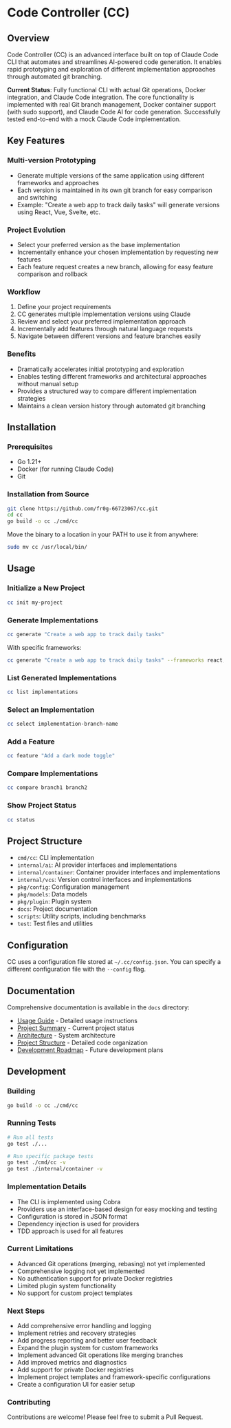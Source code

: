 # Code Controller (CC)

## Overview
Code Controller (CC) is an advanced interface built on top of Claude Code CLI that automates and streamlines AI-powered code generation. It enables rapid prototyping and exploration of different implementation approaches through automated git branching.

**Current Status**: Fully functional CLI with actual Git operations, Docker integration, and Claude Code integration. The core functionality is implemented with real Git branch management, Docker container support (with sudo support), and Claude Code AI for code generation. Successfully tested end-to-end with a mock Claude Code implementation.

## Key Features

### Multi-version Prototyping
- Generate multiple versions of the same application using different frameworks and approaches
- Each version is maintained in its own git branch for easy comparison and switching
- Example: "Create a web app to track daily tasks" will generate versions using React, Vue, Svelte, etc.

### Project Evolution
- Select your preferred version as the base implementation
- Incrementally enhance your chosen implementation by requesting new features
- Each feature request creates a new branch, allowing for easy feature comparison and rollback

### Workflow
1. Define your project requirements
2. CC generates multiple implementation versions using Claude
3. Review and select your preferred implementation approach
4. Incrementally add features through natural language requests
5. Navigate between different versions and feature branches easily

### Benefits
- Dramatically accelerates initial prototyping and exploration
- Enables testing different frameworks and architectural approaches without manual setup
- Provides a structured way to compare different implementation strategies
- Maintains a clean version history through automated git branching

## Installation

### Prerequisites
- Go 1.21+
- Docker (for running Claude Code)
- Git

### Installation from Source
```bash
git clone https://github.com/fr0g-66723067/cc.git
cd cc
go build -o cc ./cmd/cc
```

Move the binary to a location in your PATH to use it from anywhere:
```bash
sudo mv cc /usr/local/bin/
```

## Usage

### Initialize a New Project
```bash
cc init my-project
```

### Generate Implementations
```bash
cc generate "Create a web app to track daily tasks"
```

With specific frameworks:
```bash
cc generate "Create a web app to track daily tasks" --frameworks react,vue,svelte
```

### List Generated Implementations
```bash
cc list implementations
```

### Select an Implementation
```bash
cc select implementation-branch-name
```

### Add a Feature
```bash
cc feature "Add a dark mode toggle"
```

### Compare Implementations
```bash
cc compare branch1 branch2
```

### Show Project Status
```bash
cc status
```

## Project Structure
- `cmd/cc`: CLI implementation
- `internal/ai`: AI provider interfaces and implementations
- `internal/container`: Container provider interfaces and implementations
- `internal/vcs`: Version control interfaces and implementations
- `pkg/config`: Configuration management
- `pkg/models`: Data models
- `pkg/plugin`: Plugin system
- `docs`: Project documentation
- `scripts`: Utility scripts, including benchmarks
- `test`: Test files and utilities

## Configuration
CC uses a configuration file stored at `~/.cc/config.json`. You can specify a different configuration file with the `--config` flag.

## Documentation
Comprehensive documentation is available in the `docs` directory:

- [Usage Guide](docs/USAGE.md) - Detailed usage instructions
- [Project Summary](docs/SUMMARY.md) - Current project status
- [Architecture](docs/design/ARCHITECTURE.md) - System architecture
- [Project Structure](docs/design/PROJECT_STRUCTURE.md) - Detailed code organization
- [Development Roadmap](docs/design/DETAILED_ROADMAP.md) - Future development plans

## Development

### Building
```bash
go build -o cc ./cmd/cc
```

### Running Tests
```bash
# Run all tests
go test ./...

# Run specific package tests
go test ./cmd/cc -v
go test ./internal/container -v
```

### Implementation Details
- The CLI is implemented using Cobra
- Providers use an interface-based design for easy mocking and testing
- Configuration is stored in JSON format
- Dependency injection is used for providers
- TDD approach is used for all features

### Current Limitations
- Advanced Git operations (merging, rebasing) not yet implemented
- Comprehensive logging not yet implemented
- No authentication support for private Docker registries
- Limited plugin system functionality
- No support for custom project templates

### Next Steps
- Add comprehensive error handling and logging
- Implement retries and recovery strategies
- Add progress reporting and better user feedback
- Expand the plugin system for custom frameworks
- Implement advanced Git operations like merging branches
- Add improved metrics and diagnostics
- Add support for private Docker registries
- Implement project templates and framework-specific configurations
- Create a configuration UI for easier setup

### Contributing
Contributions are welcome! Please feel free to submit a Pull Request.